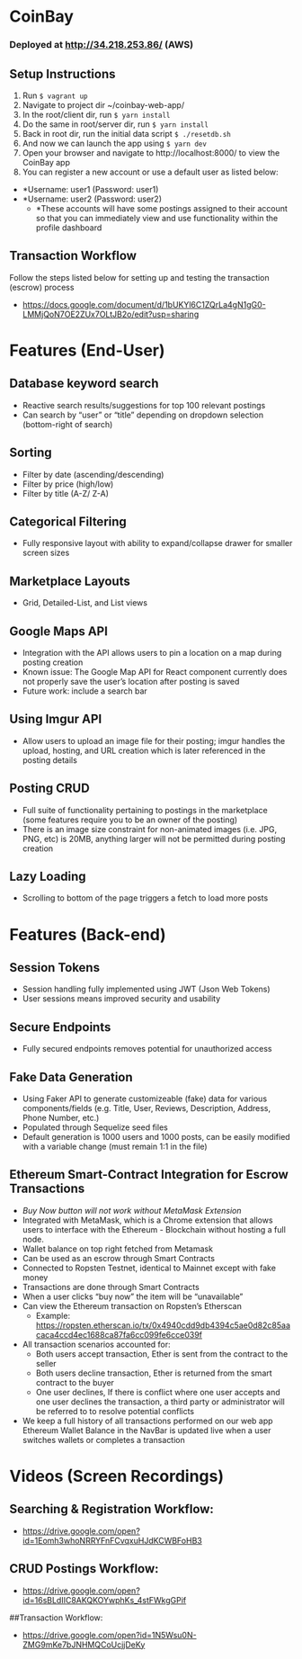 # CoinBay 
### Deployed at http://34.218.253.86/ (AWS)
## Setup Instructions
1. Run ```$ vagrant up```
2. Navigate to project dir ~/coinbay-web-app/  
3. In the root/client dir, run ```$ yarn install```
4. Do the same in root/server dir, run ```$ yarn install```
5. Back in root dir, run the initial data script ```$ ./resetdb.sh ```
6. And now we can launch the app using ```$ yarn dev```
7. Open your browser and navigate to http://localhost:8000/ to view the CoinBay app
8. You can register a new account or use a default user as listed below:
- *Username: user1 (Password: user1) 
- *Username: user2 (Password: user2)
    - *These accounts will have some postings assigned to their account so that you can immediately view and use functionality within the profile dashboard
    
## Transaction Workflow
Follow the steps listed below for setting up and testing the transaction (escrow) process 
- https://docs.google.com/document/d/1bUKYl6C1ZQrLa4gN1gG0-LMMjQoN7OE2ZUx7OLtJB2o/edit?usp=sharing

# Features (End-User)
## Database keyword search
- Reactive search results/suggestions for top 100 relevant postings
- Can search by “user” or “title” depending on dropdown selection (bottom-right of search)

## Sorting
- Filter by date (ascending/descending)
- Filter by price (high/low)
- Filter by title (A-Z/ Z-A)

## Categorical Filtering
- Fully responsive layout with ability to expand/collapse drawer for smaller screen sizes

## Marketplace Layouts
- Grid, Detailed-List, and List views 

## Google Maps API
- Integration with the API allows users to pin a location on a map during posting creation
- Known issue: The Google Map API for React component currently does not properly save the user’s location after posting is saved
- Future work: include a search bar

## Using Imgur API
- Allow users to upload an image file for their posting; imgur handles the upload, hosting, and URL creation which is later referenced in the posting details

## Posting CRUD
- Full suite of functionality pertaining to postings in the marketplace (some features require you to be an owner of the posting) 
- There is an image size constraint for non-animated images (i.e. JPG, PNG, etc) is 20MB, anything larger will not be permitted during posting creation

## Lazy Loading
- Scrolling to bottom of the page triggers a fetch to load more posts

# Features (Back-end)
## Session Tokens 
- Session handling fully implemented using JWT (Json Web Tokens) 
- User sessions means improved security and usability

## Secure Endpoints
- Fully secured endpoints removes potential for unauthorized access

## Fake Data Generation
- Using Faker API to generate customizeable (fake) data for various components/fields (e.g. Title, User, Reviews, Description, Address, Phone Number, etc.)
- Populated through Sequelize seed files
- Default generation is 1000 users and 1000 posts, can be easily modified with a variable change (must remain 1:1 in the file)

## Ethereum Smart-Contract Integration for Escrow Transactions
- *Buy Now button will not work without MetaMask Extension*
- Integrated with MetaMask, which is a Chrome extension that allows users to interface with the Ethereum - Blockchain without hosting a full node.
- Wallet balance on top right fetched from Metamask
- Can be used as an escrow through Smart Contracts
- Connected to Ropsten Testnet, identical to Mainnet except with fake money
- Transactions are done through Smart Contracts
- When a user clicks “buy now” the item will be “unavailable”
- Can view the Ethereum transaction on Ropsten’s Etherscan
    - Example: https://ropsten.etherscan.io/tx/0x4940cdd9db4394c5ae0d82c85aacaca4ccd4ec1688ca87fa6cc099fe6cce039f
- All transaction scenarios accounted for:
    - Both users accept transaction, Ether is sent from the contract to the seller
    - Both users decline transaction, Ether is returned from the smart contract to the buyer
    - One user declines, If there is conflict where one user accepts and one user declines the transaction, a third party or administrator will be referred to to resolve potential conflicts
- We keep a full history of all transactions performed on our web app
Ethereum Wallet Balance in the NavBar is updated live when a user switches wallets or completes a transaction


# Videos (Screen Recordings)
## Searching & Registration Workflow: 
- https://drive.google.com/open?id=1Eomh3whoNRRYFnFCvqxuHJdKCWBFoHB3

## CRUD Postings Workflow:
- https://drive.google.com/open?id=16sBLdIIC8AKQKOYwphKs_4stFWkgGPif

##Transaction Workflow:
- https://drive.google.com/open?id=1N5Wsu0N-ZMG9mKe7bJNHMQCoUcjjDeKy




